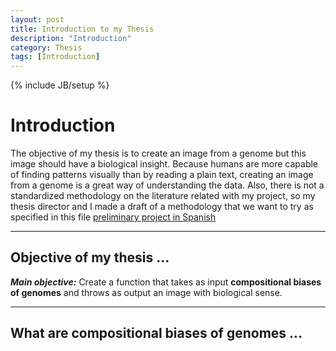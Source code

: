 ```yaml
---
layout: post
title: Introduction to my Thesis
description: "Introduction"
category: Thesis
tags: [Introduction]
---
```

{% include JB/setup %}

# Introduction

The objective of my thesis is to create an image from a genome but this image should have a biological insight. Because humans are more capable of finding patterns visually than by reading a plain text, creating an image from a genome is a great way of understanding the data. Also, there is not a standardized methodology on the literature related with my project, so my thesis director and I made a draft of a methodology that we want to try as specified in this file [preliminary project in Spanish](/Additional_material/Preliminary_Project_Camila_Martinez.docx)

------

## Objective of my thesis ...

**_Main objective:_** Create a function that takes as input **compositional biases of genomes** and throws as output an image with biological sense.

------

## What are compositional biases of genomes ...





